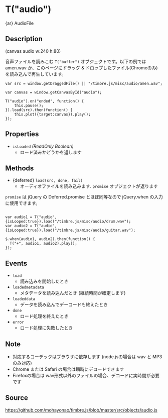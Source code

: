 T("audio")
==========
{ar} AudioFile

## Description ##

(canvas audio w:240 h:80)

音声ファイルを読みこむ `T("buffer")` オブジェクトです。以下の例では amen.wav か、このページにドラッグ & ドロップしたファイル(Chromeのみ) を読み込んで再生しています。

```timbre
var src = window.getDraggedFile() || "/timbre.js/misc/audio/amen.wav";

var canvas = window.getCanvasById("audio");

T("audio").on("ended", function() {
    this.pause();
}).load(src).then(function() {
    this.plot({target:canvas}).play();
});
```

## Properties ##
- `isLoaded` _(ReadOnly Boolean)_
  - ロード済みかどうかを返します

## Methods ##
- {deferred} `load(src, done, fail)`
  - オーディオファイルを読み込みます. `promise` オブジェクトが返ります

`promise` は jQuery の Deferred.promise とほぼ同等なので jQuery.when の入力に使用できます。
  
```timbre

var audio1 = T("audio", {isLooped:true}).load("/timbre.js/misc/audio/drum.wav");
var audio2 = T("audio", {isLooped:true}).load("/timbre.js/misc/audio/guitar.wav");

$.when(audio1, audio2).then(function() {
  T("+", audio1, audio2).play();
});

```

## Events ##
- `load`
  - 読み込みを開始したとき
- `loadedmetadata`
  - メタデータを読み込んだとき (継続時間が確定します)
- `loadeddata`
  - データを読み込んでデーコードも終えたとき
- `done`
  - ロード処理を終えたとき
- `error`
  - ロード処理に失敗したとき

## Note ##
- 対応するコーデックはブラウザに依存します (node.jsの場合は wav と MP3 のみ対応)
- Chrome または Safari の場合は瞬時にデコードできます
- Firefoxの場合は wav形式以外のファイルの場合、デコードに実時間が必要です

## Source ##
https://github.com/mohayonao/timbre.js/blob/master/src/objects/audio.js
